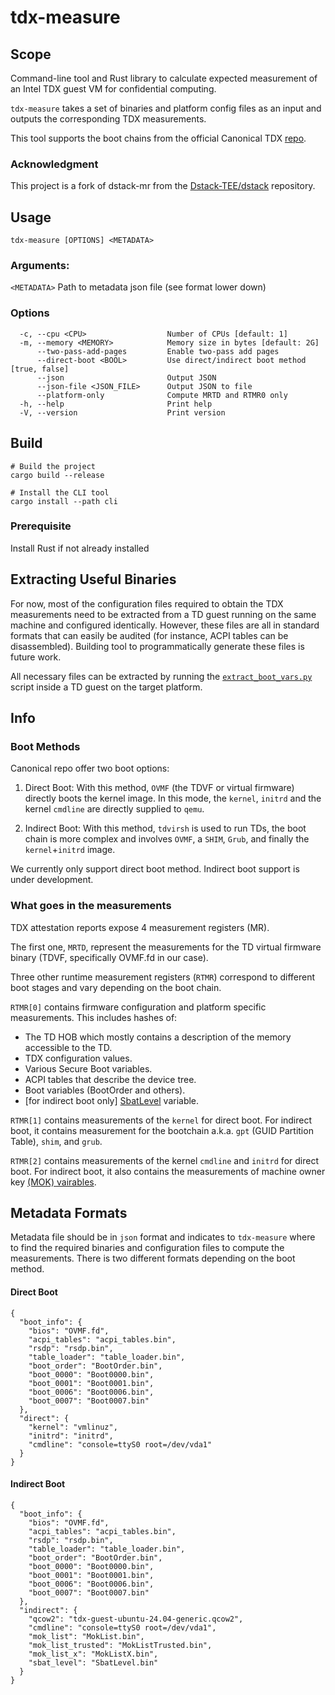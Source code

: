 # tdx-measure

## Scope
Command-line tool and Rust library to calculate expected measurement of an Intel TDX guest VM for confidential computing.

`tdx-measure` takes a set of binaries and platform config files as an input and outputs the corresponding TDX measurements.

This tool supports the boot chains from the official Canonical TDX [repo](https://github.com/canonical/tdx).

### Acknowledgment
This project is a fork of dstack-mr from the [Dstack-TEE/dstack](https://github.com/Dstack-TEE/dstack) repository.

## Usage

```tdx-measure [OPTIONS] <METADATA>```

### Arguments:
  `<METADATA>` Path to metadata json file (see format lower down)

### Options
```
  -c, --cpu <CPU>                  Number of CPUs [default: 1]
  -m, --memory <MEMORY>            Memory size in bytes [default: 2G]
      --two-pass-add-pages         Enable two-pass add pages
      --direct-boot <BOOL>         Use direct/indirect boot method [true, false]
      --json                       Output JSON
      --json-file <JSON_FILE>      Output JSON to file
      --platform-only              Compute MRTD and RTMR0 only
  -h, --help                       Print help
  -V, --version                    Print version
```

## Build

```
# Build the project
cargo build --release

# Install the CLI tool
cargo install --path cli
```

### Prerequisite

Install Rust if not already installed

## Extracting Useful Binaries

For now, most of the configuration files required to obtain the TDX measurements need to be extracted from a TD guest running on the same machine and configured identically. However, these files are all in standard formats  that can easily be audited (for instance, ACPI tables can be disassembled). Building tool to programmatically generate these files is future work.

All necessary files can be extracted by running the [`extract_boot_vars.py`](extract_boot_vars.py) script inside a TD guest on the target platform.

## Info

### Boot Methods
Canonical repo offer two boot options:

1) Direct Boot:
With this method, `OVMF` (the TDVF or virtual firmware) directly boots the kernel image. In this mode, the `kernel`, `initrd` and the kernel `cmdline` are directly supplied to `qemu`.

2) Indirect Boot:
With this method, `tdvirsh` is used to run TDs, the boot chain is more complex and involves `OVMF`, a `SHIM`, `Grub`, and finally the `kernel`+`initrd` image.

We currently only support direct boot method. Indirect boot support is under development.

### What goes in the measurements

TDX attestation reports expose 4 measurement registers (MR).

The first one, `MRTD`, represent the measurements for the TD virtual firmware binary (TDVF, specifically OVMF.fd in our case).

Three other runtime measurement registers (`RTMR`) correspond to different boot stages and vary depending on the boot chain. 

`RTMR[0]` contains firmware configuration and platform specific measurements. This includes hashes of:
- The TD HOB which mostly contains a description of the memory accessible to the TD.
- TDX configuration values.
- Various Secure Boot variables.
- ACPI tables that describe the device tree.
- Boot variables (BootOrder and others).
- [for indirect boot only] [SbatLevel](https://github.com/rhboot/shim/blob/main/SbatLevel_Variable.txt) variable.

`RTMR[1]` contains measurements of the `kernel` for direct boot. For indirect boot, it contains measurement for the bootchain a.k.a. `gpt` (GUID Partition Table), `shim`, and `grub`.

`RTMR[2]` contains measurements of the kernel `cmdline` and `initrd` for direct boot. For indirect boot, it also contains the measurements of machine owner key [(MOK) vairables](https://github.com/rhboot/shim/blob/main/MokVars.txt).

## Metadata Formats

Metadata file should be in `json` format and indicates to `tdx-measure` where to find the required binaries and configuration files to compute the measurements. There is two different formats depending on the boot method.

#### Direct Boot

```
{
  "boot_info": {
    "bios": "OVMF.fd",
    "acpi_tables": "acpi_tables.bin",
    "rsdp": "rsdp.bin",
    "table_loader": "table_loader.bin",
    "boot_order": "BootOrder.bin",
    "boot_0000": "Boot0000.bin",
    "boot_0001": "Boot0001.bin",
    "boot_0006": "Boot0006.bin",
    "boot_0007": "Boot0007.bin"
  },
  "direct": {
    "kernel": "vmlinuz",
    "initrd": "initrd",
    "cmdline": "console=ttyS0 root=/dev/vda1"
  }
}
```

#### Indirect Boot

```
{
  "boot_info": {
    "bios": "OVMF.fd",
    "acpi_tables": "acpi_tables.bin",
    "rsdp": "rsdp.bin",
    "table_loader": "table_loader.bin",
    "boot_order": "BootOrder.bin",
    "boot_0000": "Boot0000.bin",
    "boot_0001": "Boot0001.bin",
    "boot_0006": "Boot0006.bin",
    "boot_0007": "Boot0007.bin"
  },
  "indirect": {
    "qcow2": "tdx-guest-ubuntu-24.04-generic.qcow2",
    "cmdline": "console=ttyS0 root=/dev/vda1",
    "mok_list": "MokList.bin",
    "mok_list_trusted": "MokListTrusted.bin",
    "mok_list_x": "MokListX.bin",
    "sbat_level": "SbatLevel.bin"
  }
}
```